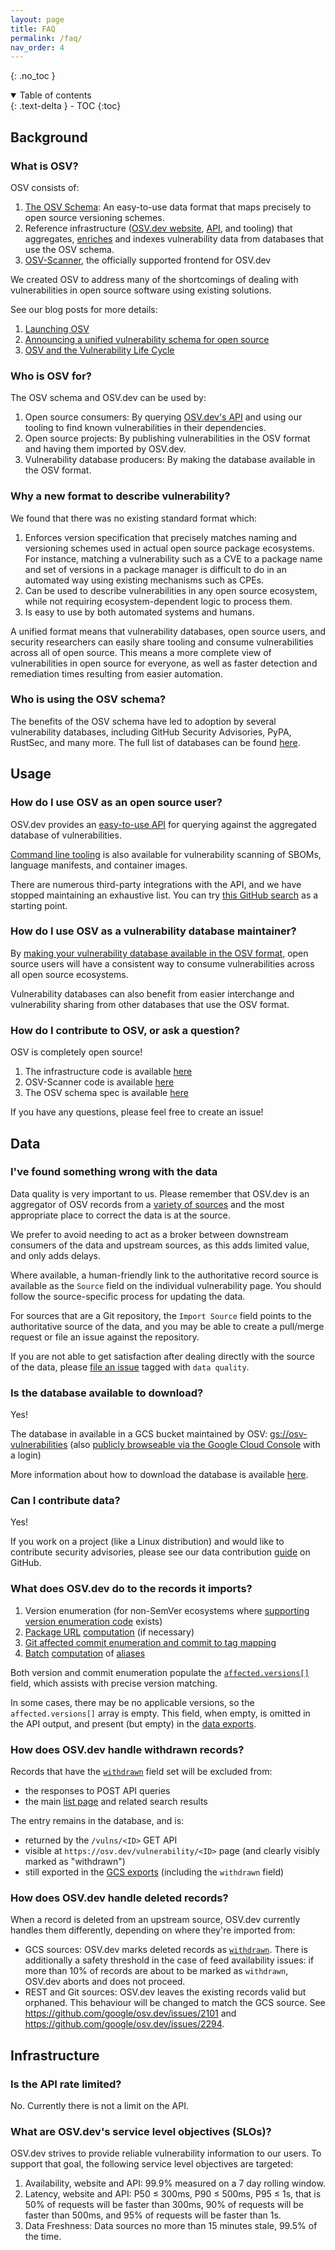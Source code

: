 ```yaml
---
layout: page
title: FAQ
permalink: /faq/
nav_order: 4
---
```


{: .no_toc }

<details open markdown="block">
  <summary>
    Table of contents
  </summary>
  {: .text-delta }
- TOC
{:toc}
</details>

## Background

### What is OSV?

OSV consists of:

1. [The OSV Schema](https://ossf.github.io/osv-schema/): An easy-to-use data
   format that maps precisely to open source versioning schemes.
2. Reference infrastructure ([OSV.dev website](https://osv.dev/),
   [API](../api/), and tooling) that aggregates,
   [enriches](#what-does-osvdev-do-to-the-records-it-imports) and indexes
   vulnerability data from databases that use the OSV schema.
3. [OSV-Scanner](https://github.com/google/osv-scanner), the officially
   supported frontend for OSV.dev

We created OSV to address many of the shortcomings of dealing with vulnerabilities in open source software using existing solutions.

See our blog posts for more details:

1. [Launching OSV](https://security.googleblog.com/2021/02/launching-osv-better-vulnerability.html)
2. [Announcing a unified vulnerability schema for open source](https://security.googleblog.com/2021/06/announcing-unified-vulnerability-schema.html)
3. [OSV and the Vulnerability Life Cycle](https://security.googleblog.com/2023/03/osv-and-vulnerability-life-cycle.html)

### Who is OSV for?

The OSV schema and OSV.dev can be used by:

1. Open source consumers: By querying [OSV.dev's API](../api/) and using our tooling to find known vulnerabilities in their dependencies.
2. Open source projects: By publishing vulnerabilities in the OSV format and having them imported by OSV.dev.
3. Vulnerability database producers: By making the database available in the OSV format.

### Why a new format to describe vulnerability?

We found that there was no existing standard format which:

1. Enforces version specification that precisely matches naming and versioning schemes used in actual open source package ecosystems. For instance, matching a vulnerability such as a CVE to a package name and set of versions in a package manager is difficult to do in an automated way using existing mechanisms such as CPEs.
2. Can be used to describe vulnerabilities in any open source ecosystem, while not requiring ecosystem-dependent logic to process them.
3. Is easy to use by both automated systems and humans.

A unified format means that vulnerability databases, open source users, and security researchers can easily share tooling and consume vulnerabilities across all of open source. This means a more complete view of vulnerabilities in open source for everyone, as well as faster detection and remediation times resulting from easier automation.

### Who is using the OSV schema?

The benefits of the OSV schema have led to adoption by several vulnerability databases, including GitHub Security Advisories, PyPA, RustSec, and many more. The full list of databases can be found [here](https://github.com/ossf/osv-schema#open-source-vulnerability-schema).

## Usage

### How do I use OSV as an open source user?

OSV.dev provides an [easy-to-use API](../api/) for querying against the aggregated database of vulnerabilities.

[Command line tooling](https://github.com/google/osv-scanner) is also available for vulnerability scanning of SBOMs, language manifests, and container images.

There are numerous third-party integrations with the API, and we have stopped maintaining an exhaustive list. You can try [this GitHub search](https://github.com/search?q=%22api.osv.dev%22&type=code) as a starting point.

### How do I use OSV as a vulnerability database maintainer?

By [making your vulnerability database available in the OSV format](https://github.com/google/osv.dev/blob/master/CONTRIBUTING.md#contributing-data), open source users will have a consistent way to consume vulnerabilities across all open source ecosystems.

Vulnerability databases can also benefit from easier interchange and vulnerability sharing from other databases that use the OSV format.

### How do I contribute to OSV, or ask a question?

OSV is completely open source!

1. The infrastructure code is available [here](https://github.com/google/osv.dev)
2. OSV-Scanner code is available [here](https://github.com/google/osv-scanner)
3. The OSV schema spec is available [here](https://github.com/ossf/osv-schema)

If you have any questions, please feel free to create an issue!

## Data

### I've found something wrong with the data

Data quality is very important to us. Please remember that OSV.dev is an
aggregator of OSV records from a [variety of
sources](https://github.com/google/osv.dev/blob/master/source.yaml) and the most
appropriate place to correct the data is at the source.

We prefer to avoid needing to act as a broker between downstream consumers of
the data and upstream sources, as this adds limited value, and only adds delays.

Where available, a human-friendly link to the authoritative record source is
available as the `Source` field on the individual vulnerability page. You should
follow the source-specific process for updating the data.

For sources that are a Git repository, the `Import Source` field points to the
authoritative source of the data, and you may be able to create a pull/merge
request or file an issue against the repository.

If you are not able to get satisfaction after dealing directly with the source of the data, please [file an issue](https://github.com/google/osv.dev/issues?q=is%3Aissue+is%3Aopen+label%3A%22data+quality%22) tagged with `data quality`.

### Is the database available to download?

Yes!

The database in available in a GCS bucket maintained by OSV: [gs://osv-vulnerabilities](https://storage.googleapis.com/osv-vulnerabilities/index.html) (also [publicly browseable via the Google Cloud Console](https://console.cloud.google.com/storage/browser/osv-vulnerabilities) with a login)

More information about how to download the database is available [here](data.md#data-dumps).

### Can I contribute data?

Yes!

If you work on a project (like a Linux distribution) and would like to contribute security advisories, please see our data contribution [guide](https://github.com/google/osv.dev/blob/master/CONTRIBUTING.md#contributing-data) on GitHub.

### What does OSV.dev do to the records it imports?

1. Version enumeration (for non-SemVer ecosystems where [supporting version enumeration code](https://github.com/google/osv.dev/tree/master/osv/ecosystems) exists)
2. [Package URL](https://github.com/package-url/purl-spec) [computation](https://github.com/google/osv.dev/blob/a751ceb26522f093edf26c0ad167cfd0967716d9/osv/models.py#L361-L365) (if necessary)
3. [Git affected commit enumeration and commit to tag mapping](https://github.com/google/osv.dev/blob/a751ceb26522f093edf26c0ad167cfd0967716d9/osv/impact.py#L422)
4. [Batch](https://github.com/google/osv.dev/blob/master/deployment/clouddeploy/gke-workers/base/alias-computation.yaml) [computation](https://github.com/google/osv.dev/tree/master/docker/alias) of [aliases](https://ossf.github.io/osv-schema/#aliases-field)

Both version and commit enumeration populate the [`affected.versions[]`](https://ossf.github.io/osv-schema/#affectedversions-field) field, which assists with precise version matching.

In some cases, there may be no applicable versions, so the `affected.versions[]`
array is empty. This field, when empty, is omitted in the API output, and
present (but empty) in the [data exports](#is-the-database-available-to-download).

### How does OSV.dev handle withdrawn records?

Records that have the [`withdrawn`](https://ossf.github.io/osv-schema/#withdrawn-field) field set will be excluded from:

* the responses to POST API queries
* the main [list page](https://osv.dev/list) and related search results

The entry remains in the database, and is:

* returned by the `/vulns/<ID>` GET API
* visible at `https://osv.dev/vulnerability/<ID>` page (and clearly visibly marked as "withdrawn")
* still exported in the [GCS exports](#is-the-database-available-to-download) (including the `withdrawn` field)

### How does OSV.dev handle deleted records?

When a record is deleted from an upstream source, OSV.dev currently handles them differently, depending on where they're imported from:

* GCS sources: OSV.dev marks deleted records as [`withdrawn`](https://ossf.github.io/osv-schema/#withdrawn-field). There is additionally a safety threshold in the case of feed availability issues: if more than 10% of records are about to be marked as `withdrawn`, OSV.dev aborts and does not proceed.
* REST and Git sources: OSV.dev leaves the existing records valid but orphaned. This behaviour will be changed to match the GCS source. See <https://github.com/google/osv.dev/issues/2101> and <https://github.com/google/osv.dev/issues/2294>.

## Infrastructure

### Is the API rate limited?

No. Currently there is not a limit on the API.

### What are OSV.dev's service level objectives (SLOs)?

OSV.dev strives to provide reliable vulnerability information to our users. To support that goal, the following service level objectives are targeted:

1. Availability, website and API: 99.9% measured on a 7 day rolling window.
2. Latency, website and API: P50 ≤ 300ms, P90 ≤ 500ms, P95 ≤ 1s, that is 50% of requests will be faster than 300ms, 90% of requests will be faster than 500ms, and 95% of requests will be faster than 1s.
3. Data Freshness: Data sources no more than 15 minutes stale, 99.5% of the time.
